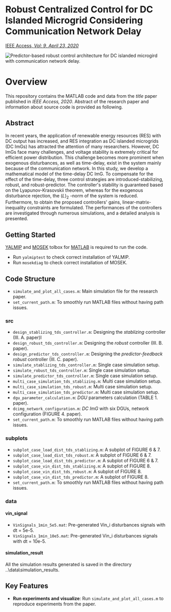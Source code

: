 # Robust Centralized Control for DC Islanded Microgrid Considering Communication Network Delay
[IEEE Access, *Vol: 9*, *April 23, 2020*](https://doi.org/10.1109/ACCESS.2020.2989777)


![Predictor-based robust control architecture for DC islanded microgird with communication network delay.](https://ieeexplore.ieee.org/ielx7/6287639/8948470/9076643/graphical_abstract/access-gagraphic-2989777.jpg)

# Overview
This repository contains the MATLAB code and data from the *title* paper published in *IEEE Access, 2020*.
Abstract of the research paper and information about source code is provided as following.

## Abstract
In recent years, the application of renewable energy resources (RES) with DC output has increased, and RES integration as DC islanded microgrids (DC ImGs) has attracted the attention of many researchers. However, DC ImGs face many challenges, and voltage stability is extremely critical for efficient power distribution. This challenge becomes more prominent when exogenous disturbances, as well as time-delay, exist in the system mainly because of the communication network. In this study, we develop a mathematical model of the time-delay DC ImG. To compensate for the effect of the time-delay, three control strategies are introduced-stabilizing, robust, and robust-predictor. The controller's stability is guaranteed based on the Lyapunov-Krasovskii theorem, whereas for the exogenous disturbance rejection, the $\mathcal(L)_2$ -norm of the system is reduced. Furthermore, to obtain the proposed controllers' gains, linear-matrix-inequality constraints are formulated. The performances of the controllers are investigated through numerous simulations, and a detailed analysis is presented.

## Getting Started
[YALMIP](https://yalmip.github.io/) and [MOSEK](https://www.mosek.com/) tolbox for [MATLAB](https://www.mathworks.com/?s_tid=gn_logo) is required to run the code.
* Run `yalmiptest` to check correct installation of YALMIP.
* Run `mosekdiag` to check correct installation of MOSEK.

## Code Structure
* `simulate_and_plot_all_cases.m`: Main simulation file for the research paper.
* `set_current_path.m`: To smoothly run MATLAB files without having path issues.
### src
* `design_stablizing_tds_controller.m`: Designing the *stablizing* controller (III. A. paper)l
* `design_robust_tds_controller.m`: Designing the *robust* controller (III. B. paper).
* `design_predictor_tds_controller.m`: Designing the *predictor-feedback robust* controller (III. C. paper).
* `simulate_stablizing_tds_controller.m`: Single case simulation setup.
* `simulate_robust_tds_controller.m`: Single case simulation setup.
* `simulate_predictor_tds_controller.m`: Single case simulation setup.
* `multi_case_simulation_tds_stablizing.m`: Multi case simulation setup.
* `multi_case_simulation_tds_robust.m`: Multi case simulation setup.
* `multi_case_simulation_tds_predictor.m`: Multi case simulation setup.
* `dgu_parameter_calculation.m`: *DGU* parameters calculation (TABLE 1. paper).
* `dcimg_network_configuration.m`: *DC ImG* with six DGUs, network configuration (FIGURE 4. paper).
* `set_current_path.m`: To smoothly run MATLAB files without having path issues.
### subplots
* `subplot_case_load_dist_tds_stablizing.m`: A subplot of FIGURE 6 & 7.
* `subplot_case_load_dist_tds_robust.m`: A subplot of FIGURE 6 & 7.
* `subplot_case_load_dist_tds_predictor.m`: A subplot of FIGURE 6 & 7.
* `subplot_case_vin_dist_tds_stablizing.m`: A subplot of FIGURE 8.
* `subplot_case_vin_dist_tds_robust.m`: A subplot of FIGURE 8.
* `subplot_case_vin_dist_tds_predictor.m`: A subplot of FIGURE 8.
* `set_current_path.m`: To smoothly run MATLAB files without having path issues.
### data
#### vin_signal
* `VinSignals_1min_5e5.mat`: Pre-generated Vin_i disturbances signals with dt = 5e-5.
* `VinSignals_1min_10e5.mat`: Pre-generated Vin_i disturbances signals with dt = 10e-5.
#### simulation_result
All the simulation results generated is saved in the directory ..\data\simulation_results.


## Key Features
* **Run experiments and visualize**: Run `simulate_and_plot_all_cases.m` to reproduce experiments from the paper.
